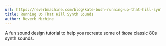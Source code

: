```yaml
---
url: https://reverbmachine.com/blog/kate-bush-running-up-that-hill-synth-sounds/
title: Running Up That Hill Synth Sounds
author: Reverb Machine
---
```


A fun sound design tutorial to help you recreate some of *those* classic 80s synth sounds.
